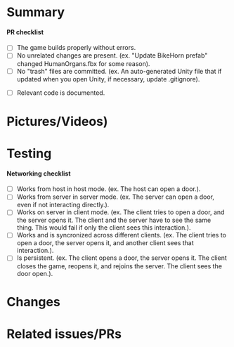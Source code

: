 <!-- The notes within these arrows are for you but can be deleted. -->
<!-- Add "[WIP]" to the beginning of your title if you aren't immediately ready for review. -->
<!-- Optional fields should be removed for readability if not used. -->

# Summary

<!-- Provide a general summary of your change here. -->

<!-- Follow with a more concise explanation of your change here. -->

<!-- What features does this change include/not include? -->

#### PR checklist
- [ ] The game builds properly without errors.
- [ ] No unrelated changes are present. (ex. "Update BikeHorn prefab" changed HumanOrgans.fbx for some reason).
- [ ] No "trash" files are committed. (ex. An auto-generated Unity file that if updated when you open Unity, if necessary, update .gitignore).
<!-- optional, if no code -->
- [ ] Relevant code is documented.

<!-- optional. -->
# Pictures/Videos)

<!-- Include photos or videos if possible to help reviewers. -->
<!-- It may also be used in our monthly devblog. -->

# Testing

<!-- Explain how can a reviewer test this PR. -->

<!-- The networking checklist is optional if your feature doesn't require that. You can remove this list if unused. -->
#### Networking checklist
- [ ] Works from host in host mode. (ex. The host can open a door.).
- [ ] Works from server in server mode. (ex. The server can open a door, even if not interacting directly.).
- [ ] Works on server in client mode. (ex. The client tries to open a door, and the server opens it. The client and the server have to see the same thing. This would fail if only the client sees this interaction.).
- [ ] Works and is syncronized across different clients. (ex. The client tries to open a door, the server opens it, and another client sees that interaction.).
- [ ] Is persistent. (ex. The client opens a door, the server opens it. The client closes the game, reopens it, and rejoins the server. The client sees the door open.).

<!-- optional, but encouraged to give technical context. -->
<!-- changes to files, technical notes and known issues. -->
# Changes

<!-- List any major asset/script/scene changes and why/how they were changed. -->

<!-- Provide a more technical description of your changes to help save the reviewers some time. -->

<!-- List ANYTHING not working correctly, either part of your new change, or another part of the game. -->

<!-- Any known bugs will likely require sorting out before the PR is merged. -->

<!-- optional -->
# Related issues/PRs 

<!-- List any issues or other PRs connected to this one. -->

<!-- If this PR CLOSES any issues/PRs, add "Closes" before the number (e.g. "Closes #123"). -->
